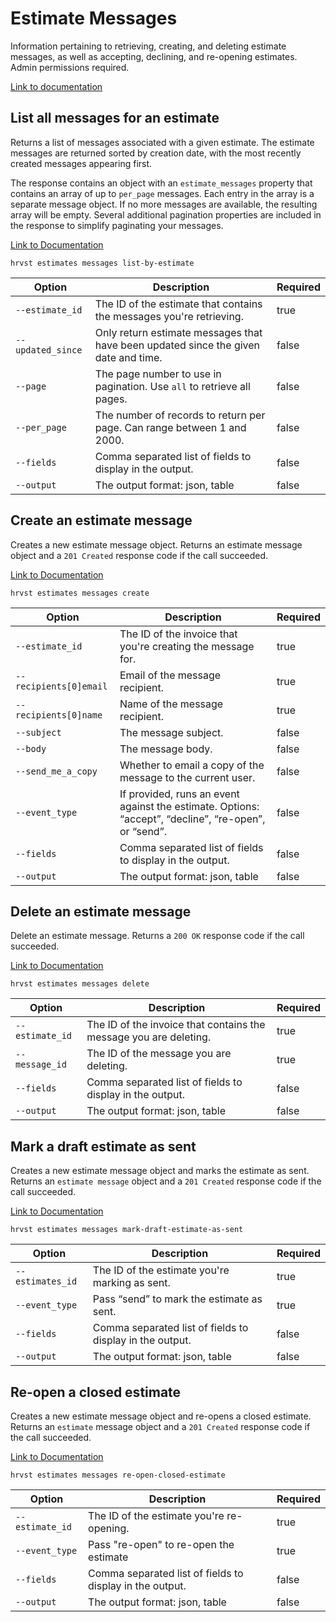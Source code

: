 # Estimate Messages

Information pertaining to retrieving, creating, and deleting estimate messages, as well as accepting, declining, and re-opening estimates. Admin permissions required.

[Link to documentation](https://help.getharvest.com/api-v2/estimates-api/estimates/estimate-messages/)

## List all messages for an estimate

Returns a list of messages associated with a given estimate. The estimate messages are returned sorted by creation date, with the most recently created messages appearing first.

The response contains an object with an `estimate_messages` property that contains an array of up to `per_page` messages. Each entry in the array is a separate message object. If no more messages are available, the resulting array will be empty. Several additional pagination properties are included in the response to simplify paginating your messages.

[Link to Documentation](https://help.getharvest.com/api-v2/estimates-api/estimates/estimate-messages/#list-all-messages-for-an-estimate)

```
hrvst estimates messages list-by-estimate
```

| Option            | Description                                                                         | Required |
| ----------------- | ----------------------------------------------------------------------------------- | -------- |
| `--estimate_id`   | The ID of the estimate that contains the messages you're retrieving.                | true     |
| `--updated_since` | Only return estimate messages that have been updated since the given date and time. | false    |
| `--page`          | The page number to use in pagination. Use `all` to retrieve all pages.              | false    |
| `--per_page`      | The number of records to return per page. Can range between 1 and 2000.             | false    |
| `--fields`        | Comma separated list of fields to display in the output.                            | false    |
| `--output`        | The output format: json, table                                                      | false    |

## Create an estimate message

Creates a new estimate message object. Returns an estimate message object and a `201 Created` response code if the call succeeded.

[Link to Documentation](https://help.getharvest.com/api-v2/estimates-api/estimates/estimate-messages/#create-an-estimate-message)

```
hrvst estimates messages create
```

| Option                 | Description                                                                                          | Required |
| ---------------------- | ---------------------------------------------------------------------------------------------------- | -------- |
| `--estimate_id`        | The ID of the invoice that you're creating the message for.                                          | true     |
| `--recipients[0]email` | Email of the message recipient.                                                                      | true     |
| `--recipients[0]name`  | Name of the message recipient.                                                                       | true     |
| `--subject`            | The message subject.                                                                                 | false    |
| `--body`               | The message body.                                                                                    | false    |
| `--send_me_a_copy`     | Whether to email a copy of the message to the current user.                                          | false    |
| `--event_type`         | If provided, runs an event against the estimate. Options: “accept”, “decline”, “re-open”, or “send”. | false    |
| `--fields`             | Comma separated list of fields to display in the output.                                             | false    |
| `--output`             | The output format: json, table                                                                       | false    |

## Delete an estimate message

Delete an estimate message. Returns a `200 OK` response code if the call succeeded.

[Link to Documentation](https://help.getharvest.com/api-v2/estimates-api/estimates/estimate-messages/#delete-an-estimate-message)

```
hrvst estimates messages delete
```

| Option          | Description                                                       | Required |
| --------------- | ----------------------------------------------------------------- | -------- |
| `--estimate_id` | The ID of the invoice that contains the message you are deleting. | true     |
| `--message_id`  | The ID of the message you are deleting.                           | true     |
| `--fields`      | Comma separated list of fields to display in the output.          | false    |
| `--output`      | The output format: json, table                                    | false    |

## Mark a draft estimate as sent

Creates a new estimate message object and marks the estimate as sent. Returns an `estimate message` object and a `201 Created` response code if the call succeeded.

[Link to Documentation](https://help.getharvest.com/api-v2/estimates-api/estimates/estimate-messages/#mark-a-draft-estimate-as-sent)

```
hrvst estimates messages mark-draft-estimate-as-sent
```

| Option           | Description                                              | Required |
| ---------------- | -------------------------------------------------------- | -------- |
| `--estimates_id` | The ID of the estimate you're marking as sent.           | true     |
| `--event_type`   | Pass “send” to mark the estimate as sent.                | true     |
| `--fields`       | Comma separated list of fields to display in the output. | false    |
| `--output`       | The output format: json, table                           | false    |

## Re-open a closed estimate

Creates a new estimate message object and re-opens a closed estimate. Returns an `estimate` message object and a `201 Created` response code if the call succeeded.

[Link to Documentation](https://help.getharvest.com/api-v2/estimates-api/estimates/estimate-messages/#re-open-a-closed-estimate)

```
hrvst estimates messages re-open-closed-estimate
```

| Option          | Description                                              | Required |
| --------------- | -------------------------------------------------------- | -------- |
| `--estimate_id` | The ID of the estimate you're re-opening.                | true     |
| `--event_type`  | Pass "re-open" to re-open the estimate                   | true     |
| `--fields`      | Comma separated list of fields to display in the output. | false    |
| `--output`      | The output format: json, table                           | false    |
